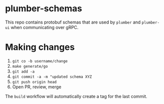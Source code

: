 plumber-schemas
===============

This repo contains protobuf schemas that are used by `plumber` and `plumber-ui`
when communicating over gRPC.

# Making changes

1. `git co -b username/change`
1. `make generate/go`
1. `git add -a`
1. `git commit -a -m "updated schema XYZ`
1. `git push origin head`
1. Open PR, review, merge

The `build` workflow will automatically create a tag for the last commit.
